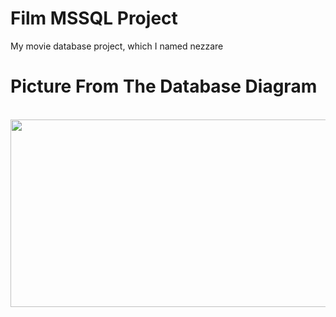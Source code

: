 # Film MSSQL Project
My movie database project, which I named nezzare
# Picture From The Database Diagram
<br>
<img src="https://user-images.githubusercontent.com/73967761/175165610-0198285c-0205-4654-8b0f-5bbb7e0ed96c.png" width="600" height="300"/>
